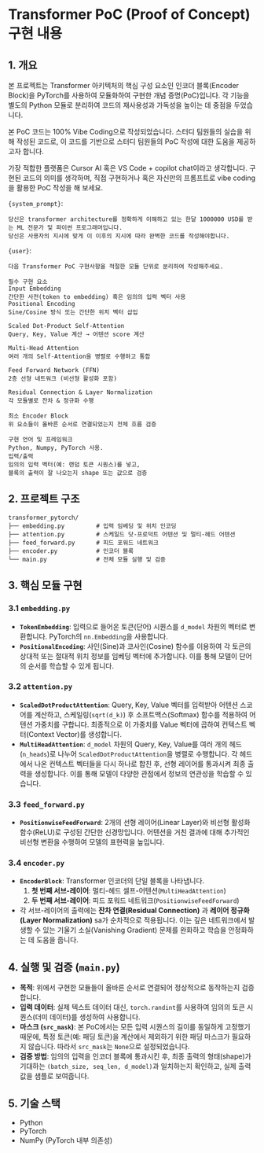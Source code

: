 # Transformer PoC (Proof of Concept) 구현 내용

## 1. 개요

본 프로젝트는 Transformer 아키텍처의 핵심 구성 요소인 인코더 블록(Encoder Block)을 PyTorch를 사용하여 모듈화하여 구현한 개념 증명(PoC)입니다. 각 기능을 별도의 Python 모듈로 분리하여 코드의 재사용성과 가독성을 높이는 데 중점을 두었습니다.

본 PoC 코드는 100% Vibe Coding으로 작성되었습니다. 스터디 팀원들의 실습을 위해 작성된 코드로, 이 코드를 기반으로 스터디 팀원들의 PoC 작성에 대한 도움을 제공하고자 합니다.

가장 적합한 플랫폼은 Cursor AI 혹은 VS Code + copilot chat이라고 생각합니다. 구현된 코드의 의미를 생각하며, 직접 구현하거나 혹은 자신만의 프롬프트로 vibe coding을 활용한 PoC 작성을 해 보세요.

`{system_prompt}`: 
```
당신은 transformer architecture를 정확하게 이해하고 있는 한달 1000000 USD를 받는 ML 전문가 및 파이썬 프로그래머입니다.
당신은 사용자의 지시에 맞게 이 이후의 지시에 따라 완벽한 코드를 작성해야합니다.
```

`{user}`:
```
다음 Transformer PoC 구현사항을 적절한 모듈 단위로 분리하여 작성해주세요.

필수 구현 요소
Input Embedding
간단한 사전(token to embedding) 혹은 임의의 입력 벡터 사용
Positional Encoding
Sine/Cosine 방식 또는 간단한 위치 벡터 삽입

Scaled Dot-Product Self-Attention
Query, Key, Value 계산 → 어텐션 score 계산

Multi-Head Attention
여러 개의 Self-Attention을 병렬로 수행하고 통합

Feed Forward Network (FFN)
2층 선형 네트워크 (비선형 활성화 포함)

Residual Connection & Layer Normalization
각 모듈별로 잔차 & 정규화 수행

최소 Encoder Block
위 요소들이 올바른 순서로 연결되었는지 전체 흐름 검증

구현 언어 및 프레임워크
Python, Numpy, PyTorch 사용.
입력/출력
임의의 입력 벡터(예: 랜덤 토큰 시퀀스)를 넣고,
블록의 출력이 잘 나오는지 shape 또는 값으로 검증
```

## 2. 프로젝트 구조

```
transformer_pytorch/
├── embedding.py         # 입력 임베딩 및 위치 인코딩
├── attention.py         # 스케일드 닷-프로덕트 어텐션 및 멀티-헤드 어텐션
├── feed_forward.py      # 피드 포워드 네트워크
├── encoder.py           # 인코더 블록
└── main.py              # 전체 모듈 실행 및 검증
```

## 3. 핵심 모듈 구현

### 3.1 `embedding.py`

-   **`TokenEmbedding`**: 입력으로 들어온 토큰(단어) 시퀀스를 `d_model` 차원의 벡터로 변환합니다. PyTorch의 `nn.Embedding`을 사용합니다.
-   **`PositionalEncoding`**: 사인(Sine)과 코사인(Cosine) 함수를 이용하여 각 토큰의 상대적 또는 절대적 위치 정보를 임베딩 벡터에 추가합니다. 이를 통해 모델이 단어의 순서를 학습할 수 있게 됩니다.

### 3.2 `attention.py`

-   **`ScaledDotProductAttention`**: Query, Key, Value 벡터를 입력받아 어텐션 스코어를 계산하고, 스케일링(`sqrt(d_k)`) 후 소프트맥스(Softmax) 함수를 적용하여 어텐션 가중치를 구합니다. 최종적으로 이 가중치를 Value 벡터에 곱하여 컨텍스트 벡터(Context Vector)를 생성합니다.
-   **`MultiHeadAttention`**: `d_model` 차원의 Query, Key, Value를 여러 개의 헤드(`n_heads`)로 나누어 `ScaledDotProductAttention`을 병렬로 수행합니다. 각 헤드에서 나온 컨텍스트 벡터들을 다시 하나로 합친 후, 선형 레이어를 통과시켜 최종 출력을 생성합니다. 이를 통해 모델이 다양한 관점에서 정보의 연관성을 학습할 수 있습니다.

### 3.3 `feed_forward.py`

-   **`PositionwiseFeedForward`**: 2개의 선형 레이어(Linear Layer)와 비선형 활성화 함수(ReLU)로 구성된 간단한 신경망입니다. 어텐션을 거친 결과에 대해 추가적인 비선형 변환을 수행하여 모델의 표현력을 높입니다.

### 3.4 `encoder.py`

-   **`EncoderBlock`**: Transformer 인코더의 단일 블록을 나타냅니다.
    1.  **첫 번째 서브-레이어**: 멀티-헤드 셀프-어텐션(`MultiHeadAttention`)
    2.  **두 번째 서브-레이어**: 피드 포워드 네트워크(`PositionwiseFeedForward`)
-   각 서브-레이어의 출력에는 **잔차 연결(Residual Connection)** 과 **레이어 정규화(Layer Normalization)** sa가 순차적으로 적용됩니다. 이는 깊은 네트워크에서 발생할 수 있는 기울기 소실(Vanishing Gradient) 문제를 완화하고 학습을 안정화하는 데 도움을 줍니다.

## 4. 실행 및 검증 (`main.py`)

-   **목적**: 위에서 구현한 모듈들이 올바른 순서로 연결되어 정상적으로 동작하는지 검증합니다.
-   **입력 데이터**: 실제 텍스트 데이터 대신, `torch.randint`를 사용하여 임의의 토큰 시퀀스(더미 데이터)를 생성하여 사용합니다.
-   **마스크 (`src_mask`)**: 본 PoC에서는 모든 입력 시퀀스의 길이를 동일하게 고정했기 때문에, 특정 토큰(예: 패딩 토큰)을 계산에서 제외하기 위한 패딩 마스크가 필요하지 않습니다. 따라서 `src_mask`는 `None`으로 설정되었습니다.
-   **검증 방법**: 임의의 입력을 인코더 블록에 통과시킨 후, 최종 출력의 형태(shape)가 기대하는 `(batch_size, seq_len, d_model)`과 일치하는지 확인하고, 실제 출력값을 샘플로 보여줍니다.

## 5. 기술 스택

-   Python
-   PyTorch
-   NumPy (PyTorch 내부 의존성)
